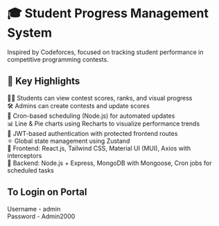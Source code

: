 # 🎓 Student Progress Management System

Inspired by Codeforces, focused on tracking student performance in competitive programming contests.

## 🚀 Key Highlights

 🧑‍💻 Students can view contest scores, ranks, and visual progress  
 🛠️ Admins can create contests and update scores  
 📅 Cron-based scheduling (Node.js) for automated updates  
 📊 Line & Pie charts using Recharts to visualize performance trends  
 🔐 JWT-based authentication with protected frontend routes  
 ⚛️ Global state management using Zustand  
 🎨 Frontend: React.js, Tailwind CSS, Material UI (MUI), Axios with interceptors  
 🧪 Backend: Node.js + Express, MongoDB with Mongoose, Cron jobs for scheduled tasks

## To Login on Portal
Username - admin <br>
Password - Admin2000
